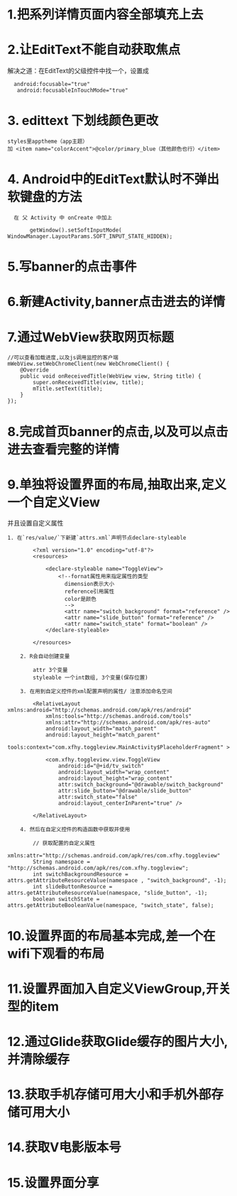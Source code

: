 # 1.把系列详情页面内容全部填充上去

# 2.让EditText不能自动获取焦点
解决之道：在EditText的父级控件中找一个，设置成

      android:focusable="true"  
       android:focusableInTouchMode="true"
       
# 3. edittext 下划线颜色更改

    styles里apptheme（app主题）
    加 <item name="colorAccent">@color/primary_blue（其他颜色也行）</item>
    
# 4. Android中的EditText默认时不弹出软键盘的方法

      在 父 Activity 中 onCreate 中加上
    
           getWindow().setSoftInputMode(   WindowManager.LayoutParams.SOFT_INPUT_STATE_HIDDEN);
           
# 5.写banner的点击事件
# 6.新建Activity,banner点击进去的详情

# 7.通过WebView获取网页标题

    //可以查看加载进度,以及js调用监控的客户端
    mWebView.setWebChromeClient(new WebChromeClient() {
        @Override
        public void onReceivedTitle(WebView view, String title) {
            super.onReceivedTitle(view, title);
            mTitle.setText(title);
        }
    });
    
 # 8.完成首页banner的点击,以及可以点击进去查看完整的详情
 # 9.单独将设置界面的布局,抽取出来,定义一个自定义View
 并且设置自定义属性
 
    1. 在`res/value/`下新建`attrs.xml`声明节点declare-styleable
    
    		<?xml version="1.0" encoding="utf-8"?>
    		<resources>
    		    
    		    <declare-styleable name="ToggleView">
    		        <!--fornat属性用来指定属性的类型
    			      dimension表示大小
    			      reference引用属性
    			      color是颜色
    			      -->
    			      <attr name="switch_background" format="reference" />
    			      <attr name="slide_button" format="reference" />
    			      <attr name="switch_state" format="boolean" />
    		    </declare-styleable>
    		    
    		</resources>
    
    	2. R会自动创建变量
    
    		attr 3个变量
    		styleable 一个int数组, 3个变量(保存位置)
    
    	3. 在用到自定义控件的xml配置声明的属性/ 注意添加命名空间
    	
    	    <RelativeLayout xmlns:android="http://schemas.android.com/apk/res/android"
    		    xmlns:tools="http://schemas.android.com/tools"
    			xmlns:attr="http://schemas.android.com/apk/res-auto"
    		    android:layout_width="match_parent"
    		    android:layout_height="match_parent"
    		    tools:context="com.xfhy.toggleview.MainActivity$PlaceholderFragment" >
    		
    		    <com.xfhy.toggleview.view.ToggleView
    		        android:id="@+id/tv_switch"
    		        android:layout_width="wrap_content"
    		        android:layout_height="wrap_content"
    		        attr:switch_background="@drawable/switch_background"
    		        attr:slide_button="@drawable/slide_button"
    		        attr:switch_state="false"	
    		        android:layout_centerInParent="true" />
    		
    		</RelativeLayout>
    
    	4. 然后在自定义控件的构造函数中获取并使用
    
    		// 获取配置的自定义属性   
    		xmlns:attr="http://schemas.android.com/apk/res/com.xfhy.toggleview"
    		String namespace = "http://schemas.android.com/apk/res/com.xfhy.toggleview";
    		int switchBackgroundResource = attrs.getAttributeResourceValue(namespace , "switch_background", -1);
    		int slideButtonResource = attrs.getAttributeResourceValue(namespace, "slide_button", -1);
    		boolean switchState = attrs.getAttributeBooleanValue(namespace, "switch_state", false);
 
# 10.设置界面的布局基本完成,差一个在wifi下观看的布局
# 11.设置界面加入自定义ViewGroup,开关型的item
# 12.通过Glide获取Glide缓存的图片大小,并清除缓存
# 13.获取手机存储可用大小和手机外部存储可用大小
# 14.获取V电影版本号
# 15.设置界面分享

